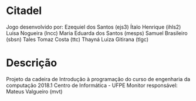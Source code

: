 # Citadel
Jogo desenvolvido por: Ezequiel dos Santos (ejs3)
                       Ítalo Henrique (ihls2)
                       Luisa Nogueira (lncc)
                       Maria Eduarda dos Santos (mesps)
                       Samuel Brasileiro (sbsn)
                       Tales Tomaz Costa (ttc)
                       Thayná Luiza Gitirana (tlgc)
                       
# Descrição
Projeto da cadeira de Introdução à programação do curso de engenharia da computação 2018.1
Centro de Informática - UFPE
Monitor responsável: Mateus Valgueiro (mvt)
